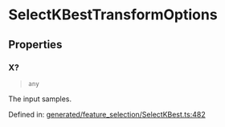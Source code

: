 # SelectKBestTransformOptions

## Properties

### X?

> `any`

The input samples.

Defined in:  [generated/feature\_selection/SelectKBest.ts:482](https://github.com/transitive-bullshit/scikit-learn-ts/blob/92ab806/packages/sklearn/src/generated/feature_selection/SelectKBest.ts#L482)
